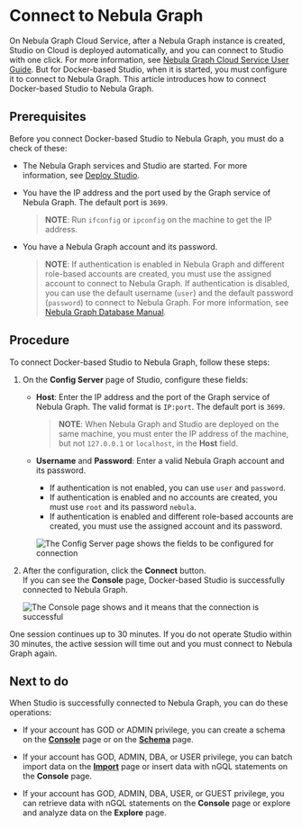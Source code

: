 # Connect to Nebula Graph

On Nebula Graph Cloud Service, after a Nebula Graph instance is created, Studio on Cloud is deployed automatically, and you can connect to Studio with one click. For more information, see [Nebula Graph Cloud Service User Guide](https://cloud-docs.nebula-cloud.io/en/posts/manage-instances/dbaas-ug-connect-nebulastudio/ "Click to go to Nebula Graph Cloud Service User Guide"). But for Docker-based Studio, when it is started, you must configure it to connect to Nebula Graph. This article introduces how to connect Docker-based Studio to Nebula Graph.

## Prerequisites

Before you connect Docker-based Studio to Nebula Graph, you must do a check of these:

- The Nebula Graph services and Studio are started. For more information, see [Deploy Studio](st-ug-deploy.md).  

- You have the IP address and the port used by the Graph service of Nebula Graph. The default port is `3699`.  
  > **NOTE**: Run `ifconfig` or `ipconfig` on the machine to get the IP address.  

- You have a Nebula Graph account and its password.
  > **NOTE**: If authentication is enabled in Nebula Graph and different role-based accounts are created, you must use the assigned account to connect to Nebula Graph. If authentication is disabled, you can use the default username (`user`) and the default password (`password`) to connect to Nebula Graph. For more information, see [Nebula Graph Database Manual](https://docs.nebula-graph.io/manual-EN/3.build-develop-and-administration/4.account-management-statements/authentication/ "Click to go to Nebula Graph website").

## Procedure

To connect Docker-based Studio to Nebula Graph, follow these steps:

1. On the **Config Server** page of Studio, configure these fields:
   - **Host**: Enter the IP address and the port of the Graph service of Nebula Graph. The valid format is `IP:port`. The default port is `3699`.  
     > **NOTE**: When Nebula Graph and Studio are deployed on the same machine, you must enter the IP address of the machine, but not `127.0.0.1` or `localhost`, in the **Host** field.
   - **Username** and **Password**: Enter a valid Nebula Graph account and its password.
     - If authentication is not enabled, you can use `user` and `password`.
     - If authentication is enabled and no accounts are created, you must use `root` and its password `nebula`.
     - If authentication is enabled and different role-based accounts are created, you must use the assigned account and its password.

      ![The Config Server page shows the fields to be configured for connection](https://docs-cdn.nebula-graph.com.cn/nebula-studio-docs/st-ug-050.png "Config Server")

2. After the configuration, click the **Connect** button.  
   If you can see the **Console** page, Docker-based Studio is successfully connected to Nebula Graph.

    ![The Console page shows and it means that the connection is successful](https://docs-cdn.nebula-graph.com.cn/nebula-studio-docs/st-ug-051.png "Nebula Graph is connected")

One session continues up to 30 minutes. If you do not operate Studio within 30 minutes, the active session will time out and you must connect to Nebula Graph again.

## Next to do

When Studio is successfully connected to Nebula Graph, you can do these operations:

- If your account has GOD or ADMIN privilege, you can create a schema on the **[Console](../quick-start/st-ug-create-schema.md)** page or on the **[Schema](../manage-schema/st-ug-crud-space.md)** page.

- If your account has GOD, ADMIN, DBA, or USER privilege, you can batch import data on the **[Import](../quick-start/st-ug-import-data.md)** page or insert data with nGQL statements on the **Console** page.

- If your account has GOD, ADMIN, DBA, USER, or GUEST privilege, you can retrieve data with nGQL statements on the **Console** page or explore and analyze data on the **Explore** page.
